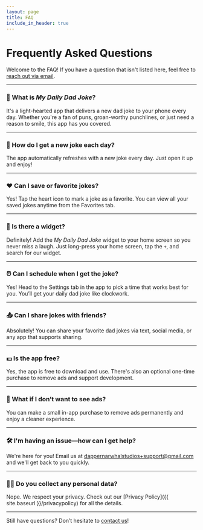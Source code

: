 ```yaml
---
layout: page
title: FAQ
include_in_header: true
---
```


# Frequently Asked Questions

Welcome to the FAQ! If you have a question that isn't listed here, feel free to [reach out via email](mailto:dappernarwhalstudios+support@gmail.com).

---

### 🤔 What is *My Daily Dad Joke*?
It's a light-hearted app that delivers a new dad joke to your phone every day. Whether you're a fan of puns, groan-worthy punchlines, or just need a reason to smile, this app has you covered.

---

### 📱 How do I get a new joke each day?
The app automatically refreshes with a new joke every day. Just open it up and enjoy!

---

### ❤️ Can I save or favorite jokes?
Yes! Tap the heart icon to mark a joke as a favorite. You can view all your saved jokes anytime from the Favorites tab.


---

### 🏡 Is there a widget?
Definitely! Add the *My Daily Dad Joke* widget to your home screen so you never miss a laugh. Just long-press your home screen, tap the `+`, and search for our widget.

---

### ⏰ Can I schedule when I get the joke?
Yes! Head to the Settings tab in the app to pick a time that works best for you. You’ll get your daily dad joke like clockwork.


---


### 📤 Can I share jokes with friends?
Absolutely! You can share your favorite dad jokes via text, social media, or any app that supports sharing.

---

### 💵 Is the app free?
Yes, the app is free to download and use. There's also an optional one-time purchase to remove ads and support development.

---

### 🛑 What if I don’t want to see ads?
You can make a small in-app purchase to remove ads permanently and enjoy a cleaner experience.

---

### 🛠 I'm having an issue—how can I get help?
We're here for you! Email us at [dappernarwhalstudios+support@gmail.com](mailto:dappernarwhalstudios+support@gmail.com) and we'll get back to you quickly.

---

### 🕵️‍♂️ Do you collect any personal data?
Nope. We respect your privacy. Check out our [Privacy Policy]({{ site.baseurl }}/privacypolicy) for all the details.

---

Still have questions? Don’t hesitate to [contact us](mailto:dappernarwhalstudios+support@gmail.com)!
